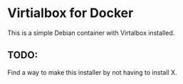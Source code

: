 # Virtialbox for Docker

This is a simple Debian container with Virtalbox installed.

## TODO:

Find a way to make this installer by not having to install X.


